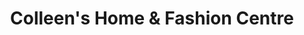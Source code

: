 ---
title: "Colleen's Home & Fashion Centre"
url: /gabriola/colleens-home-und-fashion-centre/
shop: Dorfladen
---